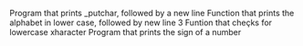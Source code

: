 Program that prints _putchar, followed by a new line
Function that prints the alphabet in lower case, followed by new line
3 Funtion that cheçks for lowercase xharacter
Program that prints the sign of a number
